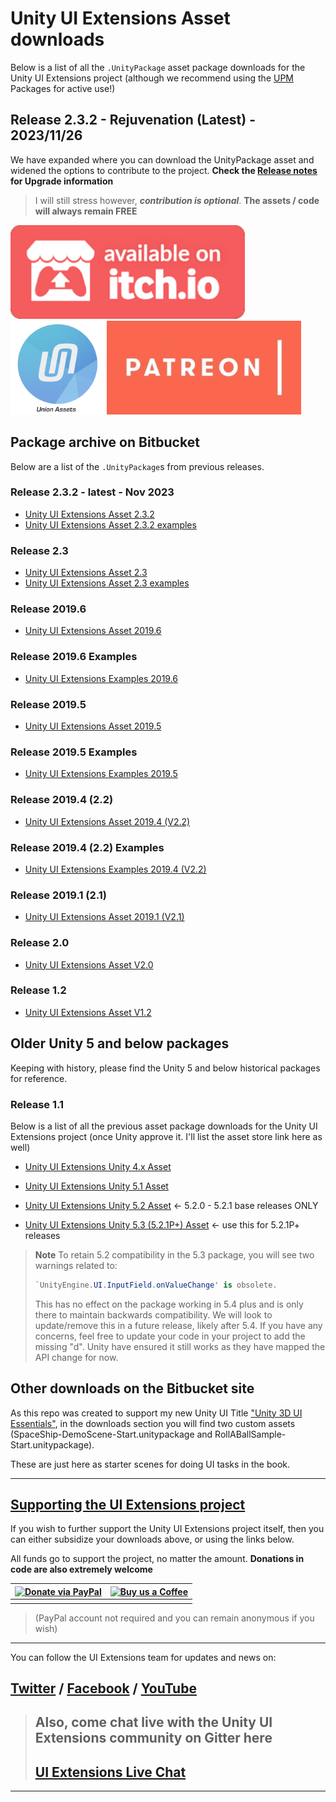 # Unity UI Extensions Asset downloads

Below is a list of all the `.UnityPackage` asset package downloads for the Unity UI Extensions project (although we recommend using the [UPM](/UPMInstallation.md) Packages for active use!)

## Release 2.3.2 - Rejuvenation (Latest) - 2023/11/26

We have expanded where you can download the UnityPackage asset and widened the options to contribute to the project. **Check the [Release notes](./ReleaseNotes/RELEASENOTES.md) for Upgrade information**

> I will still stress however, ***contribution is optional***. **The assets / code will always remain FREE**

[![Download from Itch.IO](/SiteImages/itchio.png)](https://unityuiextensions.itch.io/uiextensions2-0 "Download from Itch.IO")
[![Download from Union Assets](/SiteImages/unionassets.png)](https://unionassets.com/unity-ui-extensions "Download from Union Assets")
[![Download from Patreon](/SiteImages/patreon.jpg)](https://www.patreon.com/UnityUIExtensions "Support Unity UI Extensions on Patreon & download")

## Package archive on Bitbucket

Below are a list of the `.UnityPackage`s from previous releases.

### Release 2.3.2 - latest - Nov 2023

* [Unity UI Extensions Asset 2.3.2](https://github.com/Unity-UI-Extensions/com.unity.uiextensions/releases/download/2.3.2/UnityUIExtensions-2.3.2.unitypackage)
* [Unity UI Extensions Asset 2.3.2 examples](https://github.com/Unity-UI-Extensions/com.unity.uiextensions/releases/download/2.3.2/UnityUIExtensions-2.3.2-Examples.unitypackage)

### Release 2.3

* [Unity UI Extensions Asset 2.3](https://github.com/Unity-UI-Extensions/com.unity.uiextensions/releases/download/2.3.0/UnityUIExtensions-2.3.0.unitypackage)
* [Unity UI Extensions Asset 2.3 examples](https://github.com/Unity-UI-Extensions/com.unity.uiextensions/releases/download/2.3.0/UnityUIExtensions-2.3.0-Examples.unitypackage)

### Release 2019.6

* [Unity UI Extensions Asset 2019.6](https://bitbucket.org/UnityUIExtensions/unity-ui-extensions/downloads/UnityUIExtensions-2019-6.unitypackage)

### Release 2019.6 Examples

* [Unity UI Extensions Examples 2019.6](https://bitbucket.org/UnityUIExtensions/unity-ui-extensions/downloads/UnityUIExtensions-2019-6-Examples.unitypackage)

### Release 2019.5

* [Unity UI Extensions Asset 2019.5](https://bitbucket.org/UnityUIExtensions/unity-ui-extensions/downloads/UnityUIExtensions-2019-5.unitypackage)

### Release 2019.5 Examples

* [Unity UI Extensions Examples 2019.5](https://bitbucket.org/UnityUIExtensions/unity-ui-extensions/downloads/UnityUIExtensions-2019-5-Examples.unitypackage)

### Release 2019.4 (2.2)

* [Unity UI Extensions Asset 2019.4 (V2.2)](https://bitbucket.org/UnityUIExtensions/unity-ui-extensions/downloads/UnityUIExtensions-2019-4.unitypackage)

### Release 2019.4 (2.2) Examples

* [Unity UI Extensions Examples 2019.4 (V2.2)](https://bitbucket.org/UnityUIExtensions/unity-ui-extensions/downloads/UnityUIExtensions-2019-4-Examples.unitypackage)

### Release 2019.1 (2.1)

* [Unity UI Extensions Asset 2019.1 (V2.1)](https://bitbucket.org/UnityUIExtensions/unity-ui-extensions/downloads/UnityUIExtensions-2019-1.unitypackage)

### Release 2.0

* [Unity UI Extensions Asset V2.0](https://bitbucket.org/UnityUIExtensions/unity-ui-extensions/downloads/UnityUIExtensions-2-0.unitypackage)

### Release 1.2

* [Unity UI Extensions Asset V1.2](https://bitbucket.org/UnityUIExtensions/unity-ui-extensions/downloads/UnityUIExtensions-1-2.unitypackage)

## Older Unity 5 and below packages

Keeping with history, please find the Unity 5 and below historical packages for reference.

### Release 1.1

Below is a list of all the previous asset package downloads for the Unity UI Extensions project (once Unity approve it. I'll list the asset store link here as well)

* [Unity UI Extensions Unity 4.x Asset](https://bitbucket.org/ddreaper/unity-ui-extensions/downloads/UnityUIExtensions-4.x.unitypackage)

* [Unity UI Extensions Unity 5.1 Asset](https://bitbucket.org/ddreaper/unity-ui-extensions/downloads/UnityUIExtensions-5.1.unitypackage)

* [Unity UI Extensions Unity 5.2 Asset](https://bitbucket.org/ddreaper/unity-ui-extensions/downloads/UnityUIExtensions-5.2.unitypackage) <- 5.2.0 - 5.2.1 base releases ONLY

* [Unity UI Extensions Unity 5.3 (5.2.1P+) Asset](https://bitbucket.org/ddreaper/unity-ui-extensions/downloads/UnityUIExtensions-5.3.unitypackage) <- use this for 5.2.1P+ releases

> **Note** To retain 5.2 compatibility in the 5.3 package, you will see two warnings related to:
>
> ```csharp
> `UnityEngine.UI.InputField.onValueChange' is obsolete.  
> ```
>
> This has no effect on the package working in 5.4 plus and is only there to maintain backwards compatibility.  We will look to update/remove this in a future release, likely after 5.4.  If you have any concerns, feel free to update your code in your project to add the missing "d".  Unity have ensured it still works as they have mapped the API change for now.

## Other downloads on the Bitbucket site

As this repo was created to support my new Unity UI Title ["Unity 3D UI Essentials"](http://bit.ly/Unity3DUIEssentials), in the downloads section you will find two custom assets (SpaceShip-DemoScene-Start.unitypackage and RollABallSample-Start.unitypackage).  

These are just here as starter scenes for doing UI tasks in the book.

-----

## [Supporting the UI Extensions project](https://www.paypal.com/cgi-bin/webscr?cmd=_s-xclick&hosted_button_id=89L8T9N6BR7LJ)

If you wish to further support the Unity UI Extensions project itself, then you can either subsidize your downloads above, or using the links below.

All funds go to support the project, no matter the amount. **Donations in code are also extremely welcome**

|[![Donate via PayPal](https://www.paypalobjects.com/webstatic/mktg/Logo/pp-logo-150px.png)](https://www.paypal.com/cgi-bin/webscr?cmd=_s-xclick&hosted_button_id=89L8T9N6BR7LJ "Donating via Paypal")|[![Buy us a Coffee](https://uploads-ssl.webflow.com/5c14e387dab576fe667689cf/5cbed8a4ae2b88347c06c923_BuyMeACoffee_blue-p-500.png)](https://ko-fi.com/uiextensions "Buy us a Coffee")|
|-|-|
|||

> (PayPal account not required and you can remain anonymous if you wish)

-----

You can follow the UI Extensions team for updates and news on:

## [Twitter](https://twitter.com/search?q=%23unityuiextensions) / [Facebook](https://www.facebook.com/UnityUIExtensions/) / [YouTube](https://www.youtube.com/channel/UCG3gZOkmL-2rmZat4ufv28Q)

> ## Also, come chat live with the Unity UI Extensions community on Gitter here
>
> ## [UI Extensions Live Chat](https://gitter.im/Unity-UI-Extensions/Lobby)

-----
